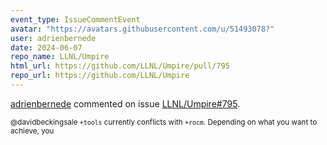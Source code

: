 ```yaml
---
event_type: IssueCommentEvent
avatar: "https://avatars.githubusercontent.com/u/51493078?"
user: adrienbernede
date: 2024-06-07
repo_name: LLNL/Umpire
html_url: https://github.com/LLNL/Umpire/pull/795
repo_url: https://github.com/LLNL/Umpire
---
```


<a href='https://github.com/adrienbernede' target='_blank'>adrienbernede</a> commented on issue <a href='https://github.com/LLNL/Umpire/pull/795' target='_blank'>LLNL/Umpire#795</a>.

<small>@davidbeckingsale `+tools` currently conflicts with `+rocm`. Depending on what you want to achieve, you